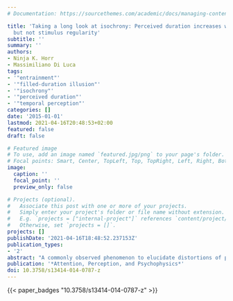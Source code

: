```yaml
---
# Documentation: https://sourcethemes.com/academic/docs/managing-content/

title: 'Taking a long look at isochrony: Perceived duration increases with temporal,
  but not stimulus regularity'
subtitle: ''
summary: ''
authors:
- Ninja K. Horr
- Massimiliano Di Luca
tags:
- '"entrainment"'
- '"filled-duration illusion"'
- '"isochrony"'
- '"perceived duration"'
- '"temporal perception"'
categories: []
date: '2015-01-01'
lastmod: 2021-04-16T20:48:53+02:00
featured: false
draft: false

# Featured image
# To use, add an image named `featured.jpg/png` to your page's folder.
# Focal points: Smart, Center, TopLeft, Top, TopRight, Left, Right, BottomLeft, Bottom, BottomRight.
image:
  caption: ''
  focal_point: ''
  preview_only: false

# Projects (optional).
#   Associate this post with one or more of your projects.
#   Simply enter your project's folder or file name without extension.
#   E.g. `projects = ["internal-project"]` references `content/project/deep-learning/index.md`.
#   Otherwise, set `projects = []`.
projects: []
publishDate: '2021-04-16T18:48:52.237153Z'
publication_types:
- '2'
abstract: "A commonly observed phenomenon to elucidate distortions of perceived duration is the filled-duration illusion: a temporal interval delimited by two marker signals is perceived to be shorter than the same interval with several identical filler signals. Previous investigations have focused on regularly spaced (isochronous) fillers and the influence of their temporal structure has not been considered. We find that intervals with isochronous fillers are perceived to last longer than their anisochronous counterparts. The illusion increases with the amount of deviation from isochrony and with the number of fillers. Findings also indicate that perceived duration is specifically affected by temporal irregularities, as randomization of the fillers' sound amplitude or frequency does not cause an appreciable distortion. These results can be accounted for by both pacemaker-accumulator models and entrainment models."
publication: '*Attention, Perception, and Psychophysics*'
doi: 10.3758/s13414-014-0787-z
---
```


{{< paper_badges "10.3758/s13414-014-0787-z" >}}
